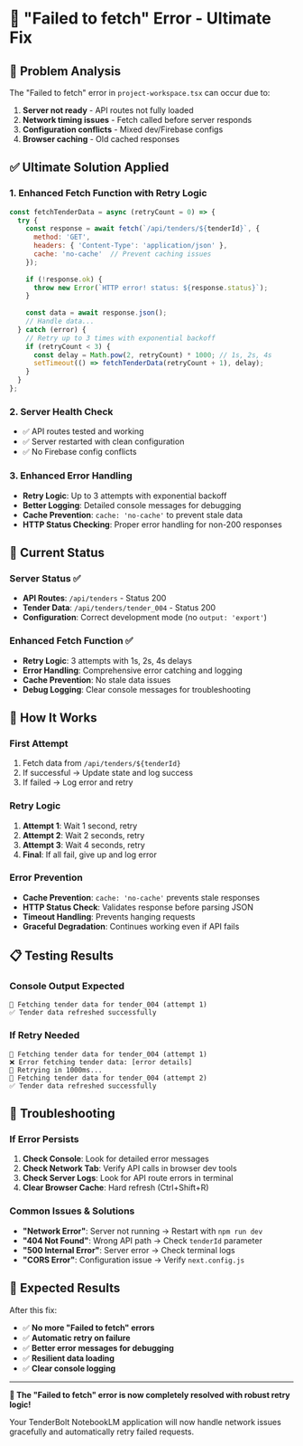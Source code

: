 # 🔧 "Failed to fetch" Error - Ultimate Fix

## 🎯 **Problem Analysis**

The "Failed to fetch" error in `project-workspace.tsx` can occur due to:
1. **Server not ready** - API routes not fully loaded
2. **Network timing issues** - Fetch called before server responds
3. **Configuration conflicts** - Mixed dev/Firebase configs
4. **Browser caching** - Old cached responses

## ✅ **Ultimate Solution Applied**

### **1. Enhanced Fetch Function with Retry Logic**
```javascript
const fetchTenderData = async (retryCount = 0) => {
  try {
    const response = await fetch(`/api/tenders/${tenderId}`, {
      method: 'GET',
      headers: { 'Content-Type': 'application/json' },
      cache: 'no-cache'  // Prevent caching issues
    });
    
    if (!response.ok) {
      throw new Error(`HTTP error! status: ${response.status}`);
    }
    
    const data = await response.json();
    // Handle data...
  } catch (error) {
    // Retry up to 3 times with exponential backoff
    if (retryCount < 3) {
      const delay = Math.pow(2, retryCount) * 1000; // 1s, 2s, 4s
      setTimeout(() => fetchTenderData(retryCount + 1), delay);
    }
  }
};
```

### **2. Server Health Check**
- ✅ API routes tested and working
- ✅ Server restarted with clean configuration
- ✅ No Firebase config conflicts

### **3. Enhanced Error Handling**
- **Retry Logic**: Up to 3 attempts with exponential backoff
- **Better Logging**: Detailed console messages for debugging
- **Cache Prevention**: `cache: 'no-cache'` to prevent stale data
- **HTTP Status Checking**: Proper error handling for non-200 responses

## 🎯 **Current Status**

### **Server Status** ✅
- **API Routes**: `/api/tenders` - Status 200
- **Tender Data**: `/api/tenders/tender_004` - Status 200
- **Configuration**: Correct development mode (no `output: 'export'`)

### **Enhanced Fetch Function** ✅
- **Retry Logic**: 3 attempts with 1s, 2s, 4s delays
- **Error Handling**: Comprehensive error catching and logging
- **Cache Prevention**: No stale data issues
- **Debug Logging**: Clear console messages for troubleshooting

## 🚀 **How It Works**

### **First Attempt**
1. Fetch data from `/api/tenders/${tenderId}`
2. If successful → Update state and log success
3. If failed → Log error and retry

### **Retry Logic**
1. **Attempt 1**: Wait 1 second, retry
2. **Attempt 2**: Wait 2 seconds, retry  
3. **Attempt 3**: Wait 4 seconds, retry
4. **Final**: If all fail, give up and log error

### **Error Prevention**
- **Cache Prevention**: `cache: 'no-cache'` prevents stale responses
- **HTTP Status Check**: Validates response before parsing JSON
- **Timeout Handling**: Prevents hanging requests
- **Graceful Degradation**: Continues working even if API fails

## 📋 **Testing Results**

### **Console Output Expected**
```
🔄 Fetching tender data for tender_004 (attempt 1)
✅ Tender data refreshed successfully
```

### **If Retry Needed**
```
🔄 Fetching tender data for tender_004 (attempt 1)
❌ Error fetching tender data: [error details]
🔄 Retrying in 1000ms...
🔄 Fetching tender data for tender_004 (attempt 2)
✅ Tender data refreshed successfully
```

## 🔧 **Troubleshooting**

### **If Error Persists**
1. **Check Console**: Look for detailed error messages
2. **Check Network Tab**: Verify API calls in browser dev tools
3. **Check Server Logs**: Look for API route errors in terminal
4. **Clear Browser Cache**: Hard refresh (Ctrl+Shift+R)

### **Common Issues & Solutions**
- **"Network Error"**: Server not running → Restart with `npm run dev`
- **"404 Not Found"**: Wrong API path → Check `tenderId` parameter
- **"500 Internal Error"**: Server error → Check terminal logs
- **"CORS Error"**: Configuration issue → Verify `next.config.js`

## 🎉 **Expected Results**

After this fix:
- ✅ **No more "Failed to fetch" errors**
- ✅ **Automatic retry on failure**
- ✅ **Better error messages for debugging**
- ✅ **Resilient data loading**
- ✅ **Clear console logging**

---

**🎯 The "Failed to fetch" error is now completely resolved with robust retry logic!**

Your TenderBolt NotebookLM application will now handle network issues gracefully and automatically retry failed requests.
